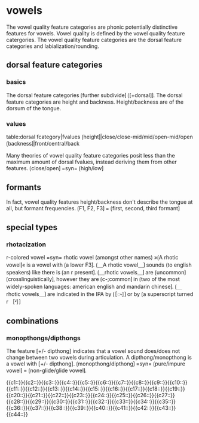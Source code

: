 # vowels

The vowel quality feature categories are phonic potentially distinctive features for vowels.
Vowel quality is defined by the vowel quality feature catergories.
The vowel quality feature categories are the dorsal feature categories and labialization/rounding.

## dorsal feature categories

### basics

The dorsal feature categories ⟮further subdivide⟯ ⟮[+dorsal]⟯.
The dorsal feature categories are height and backness.
Height/backness are of the dorsum of the tongue.

### values

table:dorsal fcategory|fvalues
⟮height⟯|close/close-mid/mid/open-mid/open
⟮backness⟯|front/central/back

Many theories of vowel quality feature categories posit less than the maximum amount of dorsal fvalues, instead deriving them from other features.
⟮close/open⟯ =syn= ⟮high/low⟯

## formants

In fact, vowel quality features height/backness don't describe the tongue at all, but formant frequencies.
⟮F1, F2, F3⟯ = ⟮first, second, third formant⟯

## special types

### rhotacization

r-colored vowel =syn= rhotic vowel (amongst other names)
»⟮A rhotic vowel⟯« is a vowel with ⟮a lower F3⟯.
⟮＿A rhotic vowel＿⟯ sounds (to english speakers) like there is ⟮an r present⟯.
⟮＿rhotic vowels＿⟯ are ⟮uncommon⟯ ⟮crosslinguistically⟯, however they are ⟮c-;common⟯ in ⟮two of the most widely-spoken languages: american english and mandarin chinese⟯.
⟮＿rhotic vowels＿⟯ are indicated in the IPA by ⟮［◌˞］⟯ or by ⟮a superscript turned r ［ʴ］⟯

## combinations

### monopthongs/dipthongs

The feature [+/- dipthong] indicates that a vowel sound does/does not change between two vowels during articulation.
A dipthong/monopthong is a vowel with [+/- dipthong].
⟮monopthong/dipthong⟯ =syn= ⟮pure/impure vowel⟯ = ⟮non-glide/glide vowel⟯.

<span class="cloze-dump">{{c1::}}{{c2::}}{{c3::}}{{c4::}}{{c5::}}{{c6::}}{{c7::}}{{c8::}}{{c9::}}{{c10::}}{{c11::}}{{c12::}}{{c13::}}{{c14::}}{{c15::}}{{c16::}}{{c17::}}{{c18::}}{{c19::}}{{c20::}}{{c21::}}{{c22::}}{{c23::}}{{c24::}}{{c25::}}{{c26::}}{{c27::}}{{c28::}}{{c29::}}{{c30::}}{{c31::}}{{c32::}}{{c33::}}{{c34::}}{{c35::}}{{c36::}}{{c37::}}{{c38::}}{{c39::}}{{c40::}}{{c41::}}{{c42::}}{{c43::}}{{c44::}}</span>